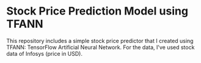 # Stock Price Prediction Model using TFANN
This repository includes a simple stock price predictor that I created using TFANN: TensorFlow Artificial Neural Network. For the data, I've used stock data of Infosys (price in USD).  
